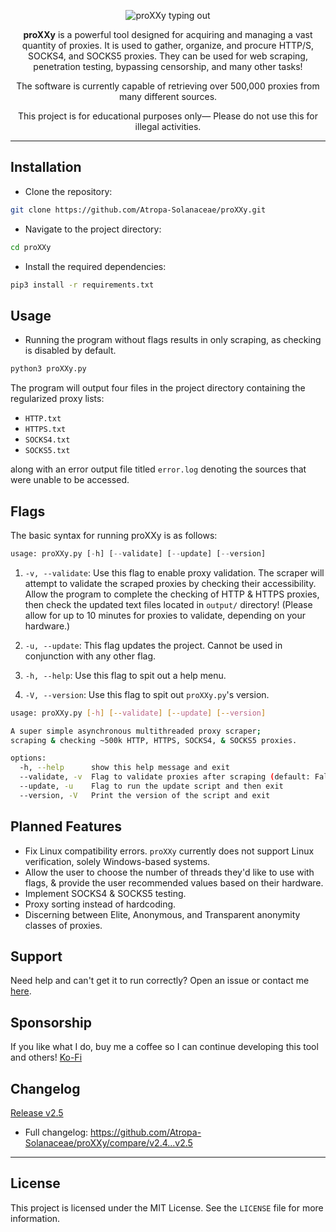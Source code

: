 <a name="readme-top"></a>

<div align="center">
  <p align="center">
    <img src="https://readme-typing-svg.demolab.com?font=Fira+Code&weight=200&size=70&duration=2000&pause=2000&color=946df7&center=true&vCenter=true&width=1000&height=150&lines=<|———|> proXXy <|———|>" alt="proXXy typing out"/>
  </p>
  
  <p align="center">
    <strong>proXXy</strong> is a powerful tool designed for acquiring and managing a vast quantity of proxies. It is used to gather, organize, and procure HTTP/S, SOCKS4, and SOCKS5 proxies. They can be used for web scraping, penetration testing, bypassing censorship, and many other tasks!
  </p>
  
  <p align="center">
    The software is currently capable of retrieving over 500,000 proxies from many different sources.
  </p>
  
  <p align="center">
    This project is for educational purposes only— Please do not use this for illegal activities.
  </p>
</div>

---

## Installation

- Clone the repository:

```bash
git clone https://github.com/Atropa-Solanaceae/proXXy.git
```

- Navigate to the project directory:

```bash
cd proXXy
```

- Install the required dependencies:

```bash
pip3 install -r requirements.txt
```

## Usage

- Running the program without flags results in only scraping, as checking is disabled by default.

```python
python3 proXXy.py
```

The program will output four files in the project directory containing the regularized proxy lists:

- `HTTP.txt`
- `HTTPS.txt`
- `SOCKS4.txt`
- `SOCKS5.txt`

along with an error output file titled `error.log` denoting the sources that were unable to be accessed.
## Flags

The basic syntax for running proXXy is as follows:

```python
usage: proXXy.py [-h] [--validate] [--update] [--version]
```

1. `-v, --validate`: Use this flag to enable proxy validation. The scraper will attempt to validate the scraped proxies by checking their accessibility. Allow the program to complete the checking of HTTP & HTTPS proxies, then check the updated text files located in `output/` directory! (Please allow for up to 10 minutes for proxies to validate, depending on your hardware.)

2. `-u, --update`: This flag updates the project. Cannot be used in conjunction with any other flag.

3. `-h, --help`: Use this flag to spit out a help menu.

4. `-V, --version`: Use this flag to spit out `proXXy.py`'s version.

```bash
usage: proXXy.py [-h] [--validate] [--update] [--version]

A super simple asynchronous multithreaded proxy scraper;
scraping & checking ~500k HTTP, HTTPS, SOCKS4, & SOCKS5 proxies.

options:
  -h, --help      show this help message and exit
  --validate, -v  Flag to validate proxies after scraping (default: False)
  --update, -u    Flag to run the update script and then exit
  --version, -V   Print the version of the script and exit
```

## Planned Features

- Fix Linux compatibility errors. `proXXy` currently does not support Linux verification, solely Windows-based systems.
- Allow the user to choose the number of threads they'd like to use with flags, & provide the user recommended values based on their hardware.
- Implement SOCKS4 & SOCKS5 testing.
- Proxy sorting instead of hardcoding.
- Discerning between Elite, Anonymous, and Transparent anonymity classes of proxies.

## Support

Need help and can't get it to run correctly? Open an issue or contact me [here](https://solanaceae.xyz/).

## Sponsorship

If you like what I do, buy me a coffee so I can continue developing this tool and others!
[Ko-Fi](https://ko-fi.com/solanaceae)

## Changelog

[Release v2.5](https://github.com/Atropa-Solanaceae/proXXy/releases/tag/v2.5)
- Full changelog: https://github.com/Atropa-Solanaceae/proXXy/compare/v2.4...v2.5

---
## License

This project is licensed under the MIT License. See the `LICENSE` file for more information.
